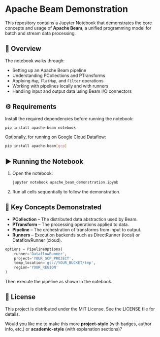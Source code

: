 
# Apache Beam Demonstration

This repository contains a Jupyter Notebook that demonstrates the core concepts and usage of **Apache Beam**, a unified programming model for batch and stream data processing.

## 📘 Overview

The notebook walks through:
- Setting up an Apache Beam pipeline
- Understanding PCollections and PTransforms
- Applying `Map`, `FlatMap`, and `Filter` operations
- Working with pipelines locally and with runners
- Handling input and output data using Beam I/O connectors

## ⚙️ Requirements

Install the required dependencies before running the notebook:

```bash
pip install apache-beam notebook
````

Optionally, for running on Google Cloud Dataflow:

```bash
pip install apache-beam[gcp]
```

## ▶️ Running the Notebook

1. Open the notebook:

   ```bash
   jupyter notebook apache_beam_demonstration.ipynb
   ```
2. Run all cells sequentially to follow the demonstration.

## 🧠 Key Concepts Demonstrated

* **PCollection** – The distributed data abstraction used by Beam.
* **PTransform** – The processing operations applied to data.
* **Pipeline** – The orchestration of transforms from input to output.
* **Runners** – Execution backends such as DirectRunner (local) or DataflowRunner (cloud).


```python
options = PipelineOptions(
    runner='DataflowRunner',
    project='YOUR_GCP_PROJECT',
    temp_location='gs://YOUR_BUCKET/tmp',
    region='YOUR_REGION'
)
```

Then execute the pipeline as shown in the notebook.

## 📄 License

This project is distributed under the MIT License. See the LICENSE file for details.



Would you like me to make this more **project-style** (with badges, author info, etc.) or **academic-style** (with explanation sections)?
```
